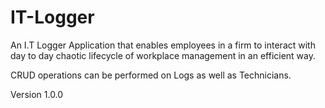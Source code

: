 # IT-Logger
An I.T Logger Application that enables employees in a firm to interact with day to day chaotic lifecycle of workplace management in an efficient way.

CRUD operations can be performed on Logs as well as Technicians.

Version 1.0.0
